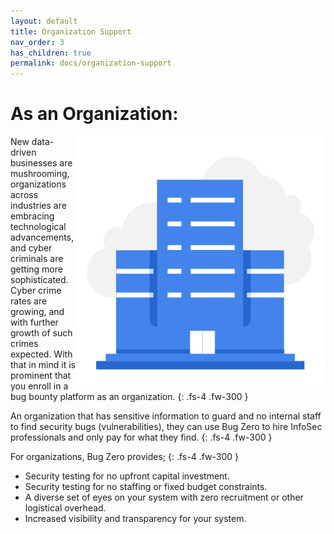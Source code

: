 ```yaml
---
layout: default
title: Organization Support
nav_order: 3
has_children: true
permalink: docs/organization-support
---
```


# As an Organization:

<img src="../../assets/images/image.png" alt="hacker" width="400" align="right"/>

New data-driven businesses are mushrooming, organizations across industries are embracing technological 
advancements, and cyber criminals are getting more sophisticated. Cyber crime rates are growing, and with 
further growth of such crimes expected. With that in mind it is prominent that you enroll in a bug bounty 
platform as an organization. 
{: .fs-4 .fw-300 }
 
An organization that has sensitive information to guard and no internal staff to find security bugs (vulnerabilities), 
they can use Bug Zero to hire InfoSec professionals and only pay for what they find.
{: .fs-4 .fw-300 }

For organizations, Bug Zero provides;
{: .fs-4 .fw-300 }

<ul>
<li> Security testing for no upfront capital investment. </li>
<li> Security testing for no staffing or fixed budget constraints. </li>
<li> A diverse set of eyes on your system with zero recruitment or other logistical overhead. </li>
<li> Increased visibility and transparency for your system. </li>
</ul>

